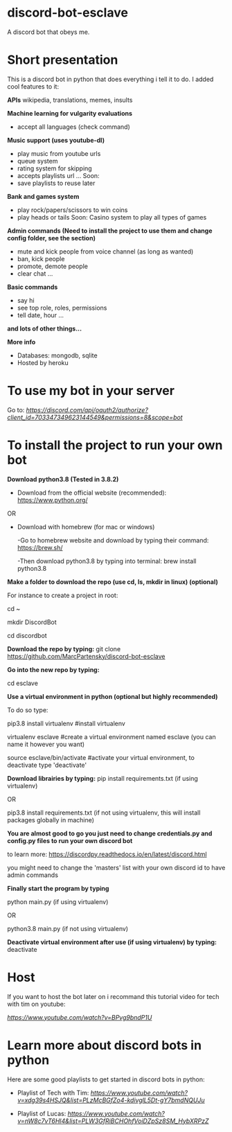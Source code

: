 # discord-bot-esclave
A discord bot that obeys me.


# Short presentation

This is a discord bot in python that does everything i tell it to do.
I added cool features to it:

**APIs**
wikipedia, translations, memes, insults

**Machine learning for vulgarity evaluations**
- accept all languages (check command)

**Music support (uses youtube-dl)**
- play music from youtube urls
- queue system
- rating system for skipping
- accepts playlists url
...
Soon:
- save playlists to reuse later

**Bank and games system**
- play rock/papers/scissors to win coins
- play heads or tails
Soon:
Casino system to play all types of games


**Admin commands (Need to install the project to use them and change config folder, see the section)**
- mute and kick people from voice channel (as long as wanted)
- ban, kick people
- promote, demote people
- clear chat
...


**Basic commands**
- say hi
- see top role, roles, permissions
- tell date, hour
...

**and lots of other things...**

**More info**
- Databases: mongodb, sqlite
- Hosted by heroku

# To use my bot in your server 

Go to:
*https://discord.com/api/oauth2/authorize?client_id=703347349623144549&permissions=8&scope=bot*

# To install the project to run your own bot

**Download python3.8 (Tested in 3.8.2)**

- Download from the official website (recommended): https://www.python.org/

OR

- Download with homebrew (for mac or windows)

    -Go to homebrew website and download by typing their command: https://brew.sh/
    
    -Then download python3.8 by typing into terminal: brew install python3.8

**Make a folder to download the repo (use cd, ls, mkdir in linux) (optional)**

For instance to create a project in root:

cd ~

mkdir DiscordBot

cd discordbot

**Download the repo by typing:**
git clone https://github.com/MarcPartensky/discord-bot-esclave

**Go into the new repo by typing:**

cd esclave

**Use a virtual environment in python (optional but highly recommended)**

To do so type:

pip3.8 install virtualenv  #install virtualenv

virtualenv esclave #create a virtual environment named esclave (you can name it however you want)

source esclave/bin/activate #activate your virtual environment, to deactivate type 'deactivate'


**Download librairies by typing:**
pip install requirements.txt (if using virtualenv)

OR

pip3.8 install requirements.txt (if not using virtualenv, this will install packages globally in machine)


**You are almost good to go you just need to change credentials.py and config.py files to run your own discord bot**

to learn more: https://discordpy.readthedocs.io/en/latest/discord.html

you might need to change the 'masters' list with your own discord id to have admin commands

**Finally start the program by typing**

python main.py (if using virtualenv)

OR

python3.8 main.py (if not using virtualenv)

**Deactivate virtual environment after use (if using virtualenv) by typing:**
deactivate

 
# Host

If you want to host the bot later on i recommand this tutorial video for tech with tim on youtube:

*https://www.youtube.com/watch?v=BPvg9bndP1U*


# Learn more about discord bots in python

Here are some good playlists to get started in discord bots in python:

- Playlist of Tech with Tim:
*https://www.youtube.com/watch?v=xdg39s4HSJQ&list=PLzMcBGfZo4-kdivglL5Dt-gY7bmdNQUJu*

- Playlist of Lucas:
*https://www.youtube.com/watch?v=nW8c7vT6Hl4&list=PLW3GfRiBCHOhfVoiDZpSz8SM_HybXRPzZ*
